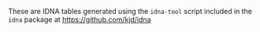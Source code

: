 These are IDNA tables generated using the `idna-tool` script
included in the `idna` package at https://github.com/kjd/idna

